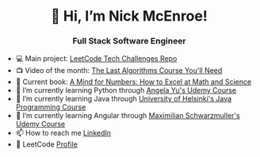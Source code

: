 <h1 align= "center">👋 Hi, I’m Nick McEnroe!</h1>
<h3 align= "center">Full Stack Software Engineer</h3>
  
- 💻 Main project: [LeetCode Tech Challenges Repo](https://github.com/NSMcEnroe/tech_challenges)
- 📺 Video of the month: [The Last Algorithms Course You'll Need](https://frontendmasters.com/courses/algorithms/)
- 📖 Current book: [A Mind for Numbers: How to Excel at Math and Science](https://barbaraoakley.com/books/a-mind-for-numbers/)
- 🌱 I’m currently learning Python through [Angela Yu's Udemy Course](https://www.udemy.com/course/100-days-of-code/?couponCode=ST22FS22724)
- 🌱 I’m currently learning Java through [University of Helsinki's Java Programming Course](https://java-programming.mooc.fi/)
- 🌱 I’m currently learning Angular through [Maximilian Schwarzmuller's Udemy Course](https://www.udemy.com/course/the-complete-guide-to-angular-2/?couponCode=ST14MT32124)
- 📫 How to reach me [LinkedIn](https://www.linkedin.com/in/nicholasmcenroe/)
- 🧠 LeetCode [Profile](https://leetcode.com/nsmcenro/)
